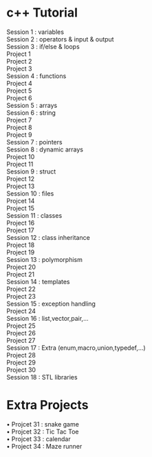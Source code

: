 # c++ Tutorial
Session 1 : variables
<br>
Session 2 : operators & input & output
<br>
Session 3 : if/else & loops
<br>
Project 1
<br>
Project 2
<br>
Project 3
<br>
Session 4 : functions
<br>
Project 4
<br>
Project 5
<br>
Project 6
<br>
Session 5 : arrays
<br>
Session 6 : string
<br>
Project 7
<br>
Project 8
<br>
Project 9
<br>
Session 7 : pointers
<br>
Session 8 : dynamic arrays
<br>
Project 10
<br>
Project 11
<br>
Session 9 : struct
<br>
Project 12
<br>
Project 13
<br>
Session 10 : files
<br>
Projcet 14
<br>
Project 15
<br>
Session 11 : classes
<br>
Project 16
<br>
Project 17
<br>
Session 12 : class inheritance
<br>
Project 18
<br>
Project 19
<br>
Session 13 : polymorphism
<br>
Project 20
<br>
Project 21
<br>
Session 14 : templates
<br>
Project 22
<br>
Project 23
<br>
Session 15 : exception handling
<br>
Project 24
<br>
Session 16 : list,vector,pair,...
<br>
Project 25
<br>
Project 26
<br>
Project 27
<br>
Session 17 : Extra (enum,macro,union,typedef,...)
<br>
Project 28
<br>
Project 29
<br>
Project 30
<br>
Session 18 : STL libraries
<br>
# Extra Projects
• Projcet 31 : snake game
<br>
• Projcet 32 : Tic Tac Toe
<br>
• Projcet 33 : calendar
<br>
• Project 34 : Maze runner

